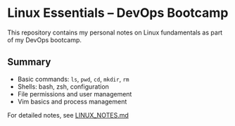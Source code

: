 # Linux Essentials – DevOps Bootcamp

This repository contains my personal notes on Linux fundamentals as part of my DevOps bootcamp.

## Summary

- Basic commands: `ls`, `pwd`, `cd`, `mkdir`, `rm`  
- Shells: bash, zsh, configuration  
- File permissions and user management  
- Vim basics and process management  

For detailed notes, see [LINUX_NOTES.md](./LINUX_NOTES.md)
